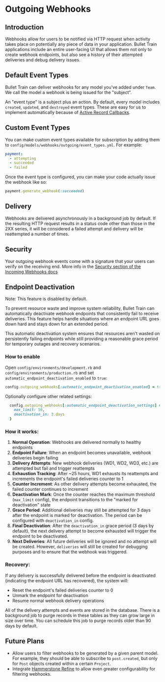 # Outgoing Webhooks

## Introduction
Webhooks allow for users to be notified via HTTP request when activity takes place on potentially any piece of data in your application. Bullet Train applications include an entire user-facing UI that allows them not only to create webhook endpoints, but also see a history of their attempted deliveries and debug delivery issues.

## Default Event Types
Bullet Train can deliver webhooks for any model you've added under `Team`. We call the model a webhook is being issued for the "subject".

An "event type" is a subject plus an action. By default, every model includes `created`, `updated`, and `destroyed` event types. These are easy for us to implement automatically because of [Active Record Callbacks](https://guides.rubyonrails.org/active_record_callbacks.html).

## Custom Event Types
You can make custom event types available for subscription by adding them to `config/models/webhooks/outgoing/event_types.yml`. For example:

```yaml
payment:
  - attempting
  - succeeded
  - failed
```

Once the event type is configured, you can make your code actually issue the webhook like so:

```ruby
payment.generate_webhook(:succeeded)
```

## Delivery
Webhooks are delivered asynchronously in a background job by default. If the resulting HTTP request results in a status code other than those in the 2XX series, it will be considered a failed attempt and delivery will be reattempted a number of times.

## Security
Your outgoing webhook events come with a signature that your users can verify on the receiving end. More info in the [Security section of the Incoming Webhooks docs](./incoming.md#security)

## Endpoint Deactivation

Note: This feature is disabled by default.

To prevent resource waste and improve system reliability, Bullet Train can automatically deactivate webhook endpoints that consistently fail to receive deliveries. This feature helps handle situations where an endpoint URL goes down hard and stays down for an extended period.

This automatic deactivation system ensures that resources aren't wasted on persistently failing endpoints while still providing a reasonable grace period for temporary outages and recovery scenarios.

### How to enable

Open `config/environments/development.rb` and `config/environments/production.rb` and set `automatic_endpoint_deactivation_enabled` to `true`:

```ruby
config.outgoing_webhooks[:automatic_endpoint_deactivation_enabled] = true
```

Optionally configure other related settings:

```ruby
  config.outgoing_webhooks[:automatic_endpoint_deactivation_settings] = {
    max_limit: 50,
    deactivation_in: 3.days
  }
```

### How it works:

1. **Normal Operation**: Webhooks are delivered normally to healthy endpoints
2. **Endpoint Failure**: When an endpoint becomes unavailable, webhook deliveries begin failing
3. **Delivery Attempts**: New webhook deliveries (WD1, WD2, WD3, etc.) are attempted but fail and trigger reattempts
4. **Exhaustion Tracking**: After ~25 hours, WD1 exhausts its reattempts and increments the endpoint's failed deliveries counter to 1
5. **Counter Increment**: As other delivery attempts become exhausted, the failed counter continues to increment
6. **Deactivation Mark**: Once the counter reaches the maximum threshold (`max_limit` config), the endpoint transitions to the "marked for deactivation" state
7. **Grace Period**: Additional deliveries may still be attempted for 3 days after the endpoint is marked for deactivation. The period can be configured with `deactivation_in` config.
8. **Final Deactivation**: After the `deactivation_in` grace period (3 days by default), the next delivery attempt to become exhausted will trigger the endpoint to be deactivated.
9. **Next Deliveries**: All future deliveries will be ignored and no attempt will be created. However, `deliveries` will still be created for debugging purposes and to ensure that the webhook was triggered.

### Recovery:

If any delivery is successfully delivered before the endpoint is deactivated (indicating the endpoint URL has recovered), the system will:
- Reset the endpoint's failed deliveries counter to 0
- Unmark the endpoint for deactivation
- Resume normal webhook delivery operations

All of the delivery attempts and events are stored in the database. There is a background job to purge records in these tables as they can grow large in size over time. You can schedule this job to purge records older than 90 days by default.

## Future Plans
 - Allow users to filter webhooks to be generated by a given parent model. For example, they should be able to subscribe to `post.created`, but only for `Post` objects created within a certain `Project`.
 - Integrate [Hammerstone Refine](https://hammerstone.dev) to allow even greater configurability for filtering webhooks.

